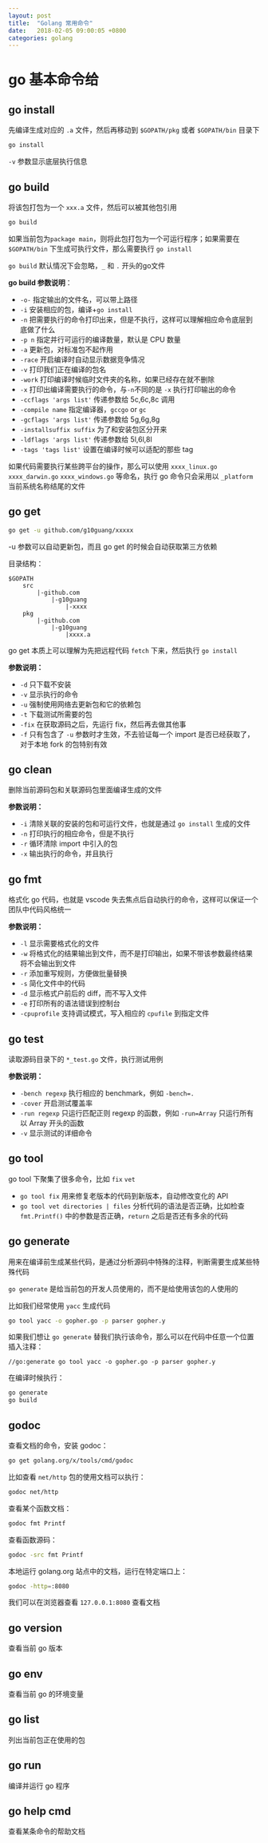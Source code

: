 ```yaml
---
layout: post
title:  "Golang 常用命令"
date:   2018-02-05 09:00:05 +0800
categories: golang
---
```


# go 基本命令给

## go install

先编译生成对应的 `.a` 文件，然后再移动到 `$GOPATH/pkg` 或者 `$GOPATH/bin` 目录下

```bash
go install
```

`-v` 参数显示底层执行信息

## go build

将该包打包为一个 `xxx.a` 文件，然后可以被其他包引用

```bash
go build
```

如果当前包为`package main`，则将此包打包为一个可运行程序；如果需要在 `$GOPATH/bin` 下生成可执行文件，那么需要执行 `go install`

`go build` 默认情况下会忽略，`_` 和 `.` 开头的go文件

**go build 参数说明**：

+ `-o-` 指定输出的文件名，可以带上路径
+ `-i` 安装相应的包，编译+`go install`
+ `-n` 把需要执行的命令打印出来，但是不执行，这样可以理解相应命令底层到底做了什么
+ `-p n` 指定并行可运行的编译数量，默认是 CPU 数量
+ `-a` 更新包，对标准包不起作用
+ `-race` 开启编译时自动显示数据竞争情况
+ `-v` 打印我们正在编译的包名
+ `-work` 打印编译时候临时文件夹的名称，如果已经存在就不删除
+ `-x` 打印出编译需要执行的命令，与`-n`不同的是 `-x` 执行打印输出的命令
+ `-ccflags 'args list'` 传递参数给 5c,6c,8c 调用
+ `-compile name` 指定编译器，`gccgo` or `gc`
+ `-gcflags 'args list'` 传递参数给 5g,6g,8g
+ `-installsuffix suffix` 为了和安装包区分开来
+ `-ldflags 'args list'` 传递参数给 5l,6l,8l
+ `-tags 'tags list'` 设置在编译时候可以适配的那些 tag

如果代码需要执行某些跨平台的操作，那么可以使用 `xxxx_linux.go` `xxxx_darwin.go` `xxxx_windows.go` 等命名，执行 go 命令只会采用以 `_platform` 当前系统名称结尾的文件

## go get

```bash
go get -u github.com/g10guang/xxxxx
```

-u 参数可以自动更新包，而且 go get 的时候会自动获取第三方依赖

目录结构：

```
$GOPATH
    src
        |-github.com
            |-g10guang
                |-xxxx
    pkg
        |-github.com
            |-g10guang
                |xxxx.a
```

go get 本质上可以理解为先把远程代码 `fetch` 下来，然后执行 `go install`

**参数说明：**

+ `-d` 只下载不安装
+ `-v` 显示执行的命令
+ `-u` 强制使用网络去更新包和它的依赖包
+ `-t` 下载测试所需要的包
+ `-fix` 在获取源码之后，先运行 fix，然后再去做其他事
+ `-f` 只有包含了 `-u` 参数时才生效，不去验证每一个 import 是否已经获取了，对于本地 fork 的包特别有效

## go clean

删除当前源码包和关联源码包里面编译生成的文件

**参数说明：**

+ `-i` 清除关联的安装的包和可运行文件，也就是通过 `go install` 生成的文件
+ `-n` 打印执行的相应命令，但是不执行
+ `-r` 循环清除 import 中引入的包
+ `-x` 输出执行的命令，并且执行

## go fmt

格式化 go 代码，也就是 vscode 失去焦点后自动执行的命令，这样可以保证一个团队中代码风格统一

**参数说明：**

+ `-l` 显示需要格式化的文件
+ `-w` 将格式化的结果输出到文件，而不是打印输出，如果不带该参数最终结果将不会输出到文件
+ `-r` 添加重写规则，方便做批量替换
+ `-s` 简化文件中的代码
+ `-d` 显示格式户前后的 diff，而不写入文件
+ `-e` 打印所有的语法错误到控制台
+ `-cpuprofile` 支持调试模式，写入相应的 `cpufile` 到指定文件

## go test

读取源码目录下的 `*_test.go` 文件，执行测试用例

**参数说明：**

+ `-bench regexp` 执行相应的 benchmark，例如 `-bench=.`
+ `-cover` 开启测试覆盖率
+ `-run regexp` 只运行匹配正则 regexp 的函数，例如 `-run=Array` 只运行所有以 Array 开头的函数
+ `-v` 显示测试的详细命令

## go tool

go tool 下聚集了很多命令，比如 `fix` `vet`

+ `go tool fix` 用来修复老版本的代码到新版本，自动修改变化的 API
+ `go tool vet directories | files` 分析代码的语法是否正确，比如检查 `fmt.Printf()` 中的参数是否正确，`return` 之后是否还有多余的代码

## go generate

用来在编译前生成某些代码，是通过分析源码中特殊的注释，判断需要生成某些特殊代码

`go generate` 是给当前包的开发人员使用的，而不是给使用该包的人使用的

比如我们经常使用 `yacc` 生成代码

```bash
go tool yacc -o gopher.go -p parser gopher.y
```

如果我们想让 `go generate` 替我们执行该命令，那么可以在代码中任意一个位置插入注释：

```golang
//go:generate go tool yacc -o gopher.go -p parser gopher.y
```

在编译时候执行：

```bash
go generate
go build
```

## godoc

查看文档的命令，安装 godoc：

```bash
go get golang.org/x/tools/cmd/godoc
```

比如查看 `net/http` 包的使用文档可以执行：

```bash
godoc net/http
```

查看某个函数文档：

```bash
godoc fmt Printf
```

查看函数源码：

```bash
godoc -src fmt Printf
```

本地运行 golang.org 站点中的文档，运行在特定端口上：

```bash
godoc -http=:8080
```

我们可以在浏览器查看 `127.0.0.1:8080` 查看文档

## go version

查看当前 go 版本

## go env

查看当前 go 的环境变量

## go list

列出当前包正在使用的包

## go run

编译并运行 go 程序

## go help cmd

查看某条命令的帮助文档